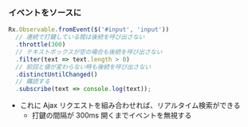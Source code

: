 ### イベントをソースに

```javascript
Rx.Observable.fromEvent($('#input', 'input'))
  // 連続で打鍵している間は後続を呼び出さない
  .throttle(300)
  // テキストボックスが空の場合も後続を呼び出さない
  .filter(text => text.length > 0)
  // 前回と値が変わらない時も後続を呼び出さない
  .distinctUntilChanged()
  // 購読する
  .subscribe(text => console.log(text));
````

* これに Ajax リクエストを組み合わせれば、リアルタイム検索ができる
  - 打鍵の間隔が 300ms 開くまでイベントを無視する
